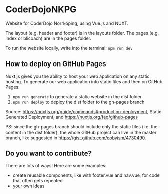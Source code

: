 CoderDojoNKPG
=============

Website for CoderDojo Norrköping, using Vue.js and NUXT.

The layout (e.g. header and footer) is in the layouts folder.
The pages (e.g. index or blicoach) are in the pages folder.

To run the website locally, write into the terminal: ```npm run dev```

How to deploy on GitHub Pages
--------------------------
Nuxt.js gives you the ability to host your web application on any static hosting. To generate our web application into static files and then on GitHub Pages:

1. ```npm run generate``` to generate a static website in the dist folder
2. ```npm run deploy``` to deploy the dist folder to the gh-pages branch

Source: https://nuxtjs.org/guide/commands#production-deployment, Static Generated Deployment, and https://nuxtjs.org/faq/github-pages

PS: since the gh-pages branch should include only the static files (i.e. the content in the dist folder), the whole GitHub project can live in the master branch, like suggested in https://gist.github.com/cobyism/4730490.

Do you want to contribute?
--------------------------
There are lots of ways! Here are some examples:

* create reusable components, like with footer.vue and nav.vue, for code that often gets repeated
* your own ideas
